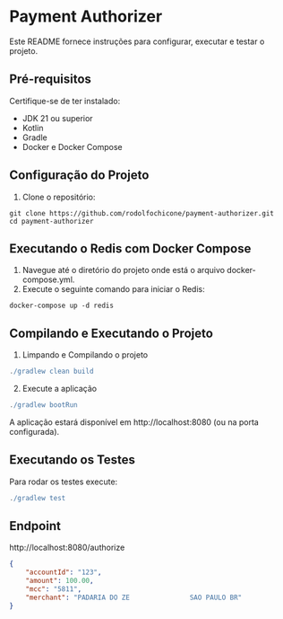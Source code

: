 # Payment Authorizer

Este README fornece instruções para configurar, executar e testar o projeto.

## Pré-requisitos

Certifique-se de ter instalado:

  * JDK 21 ou superior
  * Kotlin
  * Gradle
  * Docker e Docker Compose

## Configuração do Projeto

1. Clone o repositório:

~~~github
git clone https://github.com/rodolfochicone/payment-authorizer.git
cd payment-authorizer
~~~

## Executando o Redis com Docker Compose

1. Navegue até o diretório do projeto onde está o arquivo docker-compose.yml.
2. Execute o seguinte comando para iniciar o Redis:

~~~docker
docker-compose up -d redis
~~~

## Compilando e Executando o Projeto

1. Limpando e Compilando o projeto
~~~gradle
./gradlew clean build
~~~

2. Execute a aplicação
~~~gradle
./gradlew bootRun
~~~

A aplicação estará disponível em http://localhost:8080 (ou na porta configurada).

## Executando os Testes

Para rodar os testes execute:
~~~gradle
./gradlew test
~~~

## Endpoint

http://localhost:8080/authorize
   
~~~json
{
	"accountId": "123",
	"amount": 100.00,
	"mcc": "5811",
	"merchant": "PADARIA DO ZE               SAO PAULO BR"
}
~~~


